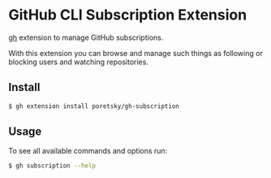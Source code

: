 # GitHub CLI Subscription Extension

[gh](https://github.com/cli/cli) extension to manage GitHub
subscriptions.

With this extension you can browse and manage such things as following
or blocking users and watching repositories.

## Install

```sh
$ gh extension install poretsky/gh-subscription
```

## Usage

To see all available commands and options run:

```sh
$ gh subscription --help
```
